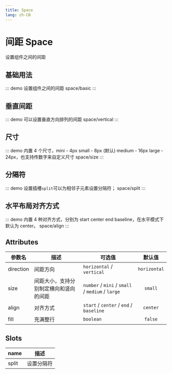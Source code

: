 ```yaml
---
title: Space
lang: zh-CN
---
```


# 间距 Space
设置组件之间的间距

## 基础用法
::: demo 设置组件之间的间距
space/basic
:::

## 垂直间距
::: demo 可以设置垂直方向排列的间距
space/vertical
:::

## 尺寸
::: demo 内置 4 个尺寸，mini - 4px small - 8px (默认) medium - 16px large - 24px，也支持传数字来自定义尺寸
space/size
:::

## 分隔符
::: demo 设置插槽`split`可以为相邻子元素设置分隔符；
space/split
:::

## 水平布局对齐方式
::: demo 内置 4 种对齐方式，分别为 start center end baseline，在水平模式下默认为 center。
space/align
:::

## Attributes
|参数名|描述|可选值|默认值|
|---|---|---|:---:|
|direction|间距方向|`horizontal` / `vertical`|`horizontal`|
|size|间距大小，支持分别制定横向和竖向的间距|`number` / `mini` / `small` / `medium` / `large`|`small`|
|align|对齐方式|`start` / `center` / `end` / `baseline`|`center`|
|fill|充满整行|`boolean`|`false`|

## Slots
|name|描述|
|---|---|
|split|设置分隔符|
